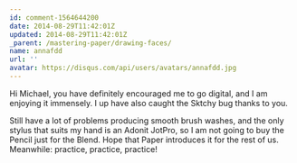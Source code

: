 ```yaml
---
id: comment-1564644200
date: 2014-08-29T11:42:01Z
updated: 2014-08-29T11:42:01Z
_parent: /mastering-paper/drawing-faces/
name: annafdd
url: ''
avatar: https://disqus.com/api/users/avatars/annafdd.jpg
---
```


Hi Michael, you have definitely encouraged me to go digital, and I am enjoying
it immensely. I up have also caught the Sktchy bug thanks to you.

Still have a lot of problems producing smooth brush washes, and the only stylus
that suits my hand is an Adonit JotPro, so I am not going to buy the Pencil just
for the Blend. Hope that Paper introduces it for the rest of us. Meanwhile:
practice, practice, practice!

